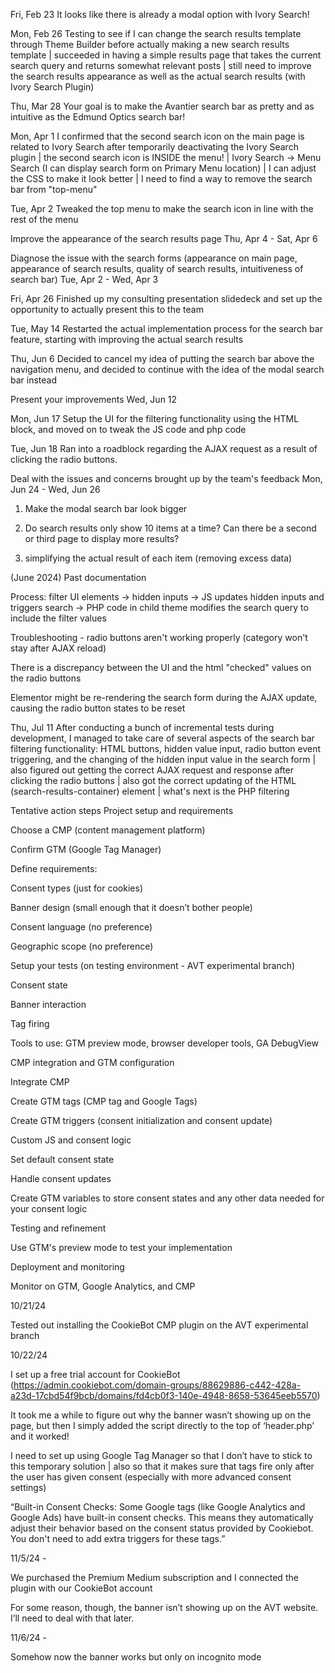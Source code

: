 Fri, Feb 23﻿ It looks like there is already a modal option with Ivory Search!

Mon, Feb 26﻿ Testing to see if I can change the search results template through Theme Builder before actually making a new search results template | succeeded in having a simple results page that takes the current search query and returns somewhat relevant posts | still need to improve the search results appearance as well as the actual search results (with Ivory Search Plugin)

Thu, Mar 28﻿ Your goal is to make the Avantier search bar as pretty and as intuitive as the Edmund Optics search bar!

Mon, Apr 1﻿ I confirmed that the second search icon on the main page is related to Ivory Search after temporarily deactivating the Ivory Search plugin | the second search icon is INSIDE the menu! | Ivory Search -> Menu Search (I can display search form on Primary Menu location) | I can adjust the CSS to make it look better | I need to find a way to remove the search bar from "top-menu"

Tue, Apr 2﻿ Tweaked the top menu to make the search icon in line with the rest of the menu

Improve the appearance of the search results page ﻿Thu, Apr 4 - Sat, Apr 6

Diagnose the issue with the search forms (appearance on main page, appearance of search results, quality of search results, intuitiveness of search bar) ﻿Tue, Apr 2 - Wed, Apr 3

Fri, Apr 26﻿ Finished up my consulting presentation slidedeck and set up the opportunity to actually present this to the team

Tue, May 14﻿ Restarted the actual implementation process for the search bar feature, starting with improving the actual search results

Thu, Jun 6﻿ Decided to cancel my idea of putting the search bar above the navigation menu, and decided to continue with the idea of the modal search bar instead

Present your improvements ﻿Wed, Jun 12

Mon, Jun 17﻿ Setup the UI for the filtering functionality using the HTML block, and moved on to tweak the JS code and php code

Tue, Jun 18﻿ Ran into a roadblock regarding the AJAX request as a result of clicking the radio buttons.

Deal with the issues and concerns brought up by the team's feedback ﻿Mon, Jun 24 - Wed, Jun 26

1) Make the modal search bar look bigger

2) Do search results only show 10 items at a time? Can there be a second or third page to display more results?

3) simplifying the actual result of each item (removing excess data)

(June 2024) Past documentation

Process: filter UI elements -> hidden inputs -> JS updates hidden inputs and triggers search -> PHP code in child theme modifies the search query to include the filter values

Troubleshooting - radio buttons aren't working properly (category won't stay after AJAX reload)

There is a discrepancy between the UI and the html "checked" values on the radio buttons

Elementor might be re-rendering the search form during the AJAX update, causing the radio button states to be reset

Thu, Jul 11﻿ After conducting a bunch of incremental tests during development, I managed to take care of several aspects of the search bar filtering functionality: HTML buttons, hidden value input, radio button event triggering, and the changing of the hidden input value in the search form | also figured out getting the correct AJAX request and response after clicking the radio buttons | also got the correct updating of the HTML (search-results-container) element | what's next is the PHP filtering

Tentative action steps
Project setup and requirements

Choose a CMP (content management platform)

Confirm GTM (Google Tag Manager)

Define requirements:

Consent types (just for cookies)

Banner design (small enough that it doesn’t bother people)

Consent language (no preference)

Geographic scope (no preference)

Setup your tests (on testing environment - AVT experimental branch)

Consent state

Banner interaction

Tag firing

Tools to use: GTM preview mode, browser developer tools, GA DebugView

CMP integration and GTM configuration

Integrate CMP

Create GTM tags (CMP tag and Google Tags)

Create GTM triggers (consent initialization and consent update)

Custom JS and consent logic

Set default consent state

Handle consent updates

Create GTM variables to store consent states and any other data needed for your consent logic

Testing and refinement

Use GTM's preview mode to test your implementation

Deployment and monitoring

Monitor on GTM, Google Analytics, and CMP

10/21/24

Tested out installing the CookieBot CMP plugin on the AVT experimental branch

10/22/24

I set up a free trial account for CookieBot (https://admin.cookiebot.com/domain-groups/88629886-c442-428a-a23d-17cbd54f9bcb/domains/fd4cb0f3-140e-4948-8658-53645eeb5570)

It took me a while to figure out why the banner wasn’t showing up on the page, but then I simply added the script directly to the top of ‘header.php’ and it worked!

I need to set up using Google Tag Manager so that I don’t have to stick to this temporary solution | also so that it makes sure that tags fire only after the user has given consent (especially with more advanced consent settings)

“Built-in Consent Checks: Some Google tags (like Google Analytics and Google Ads) have built-in consent checks. This means they automatically adjust their behavior based on the consent status provided by Cookiebot. You don't need to add extra triggers for these tags.”

11/5/24 -

We purchased the Premium Medium subscription and I connected the plugin with our CookieBot account

For some reason, though, the banner isn’t showing up on the AVT website. I’ll need to deal with that later.

11/6/24 -

Somehow now the banner works but only on incognito mode
